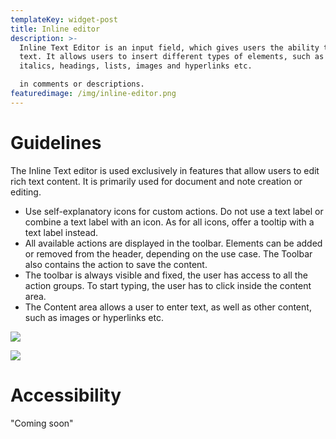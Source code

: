```yaml
---
templateKey: widget-post
title: Inline editor
description: >-
  Inline Text Editor is an input field, which gives users the ability to format
  text. It allows users to insert different types of elements, such as Boldface,
  italics, headings, lists, images and hyperlinks etc.

  in comments or descriptions.
featuredimage: /img/inline-editor.png
---
```

# **Guidelines**

The Inline Text editor is used exclusively in features that allow users to edit rich text content. It is primarily used for document and note creation or editing.

* Use self-explanatory icons for custom actions. Do not use a text label or combine a text label with an icon. As for all icons, offer a tooltip with a text label instead.
* All available actions are displayed in the toolbar. Elements can be added or removed from the header, depending on the use case. The Toolbar also contains the action to save the content.
* The toolbar is always visible and fixed, the user has access to all the action groups. To start typing, the user has to click inside the content area.
* The Content area allows a user to enter text, as well as other content, such as images or hyperlinks etc.

![](/img/inline-editor.png)

![](/img/inline-editoe.png)

# **Accessibility**

"Coming soon"